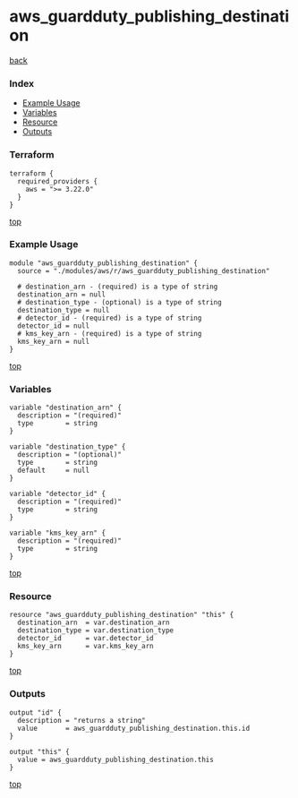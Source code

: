 # aws_guardduty_publishing_destination
[back](../aws.md)
### Index
- [Example Usage](#example-usage)
- [Variables](#variables)
- [Resource](#resource)
- [Outputs](#outputs)
### Terraform
```hcl
terraform {
  required_providers {
    aws = ">= 3.22.0"
  }
}
```
[top](#index)
### Example Usage
```hcl
module "aws_guardduty_publishing_destination" {
  source = "./modules/aws/r/aws_guardduty_publishing_destination"

  # destination_arn - (required) is a type of string
  destination_arn = null
  # destination_type - (optional) is a type of string
  destination_type = null
  # detector_id - (required) is a type of string
  detector_id = null
  # kms_key_arn - (required) is a type of string
  kms_key_arn = null
}
```
[top](#index)
### Variables
```hcl
variable "destination_arn" {
  description = "(required)"
  type        = string
}

variable "destination_type" {
  description = "(optional)"
  type        = string
  default     = null
}

variable "detector_id" {
  description = "(required)"
  type        = string
}

variable "kms_key_arn" {
  description = "(required)"
  type        = string
}
```
[top](#index)

### Resource
```hcl
resource "aws_guardduty_publishing_destination" "this" {
  destination_arn  = var.destination_arn
  destination_type = var.destination_type
  detector_id      = var.detector_id
  kms_key_arn      = var.kms_key_arn
}
```
[top](#index)
### Outputs
```hcl
output "id" {
  description = "returns a string"
  value       = aws_guardduty_publishing_destination.this.id
}

output "this" {
  value = aws_guardduty_publishing_destination.this
}
```
[top](#index)
